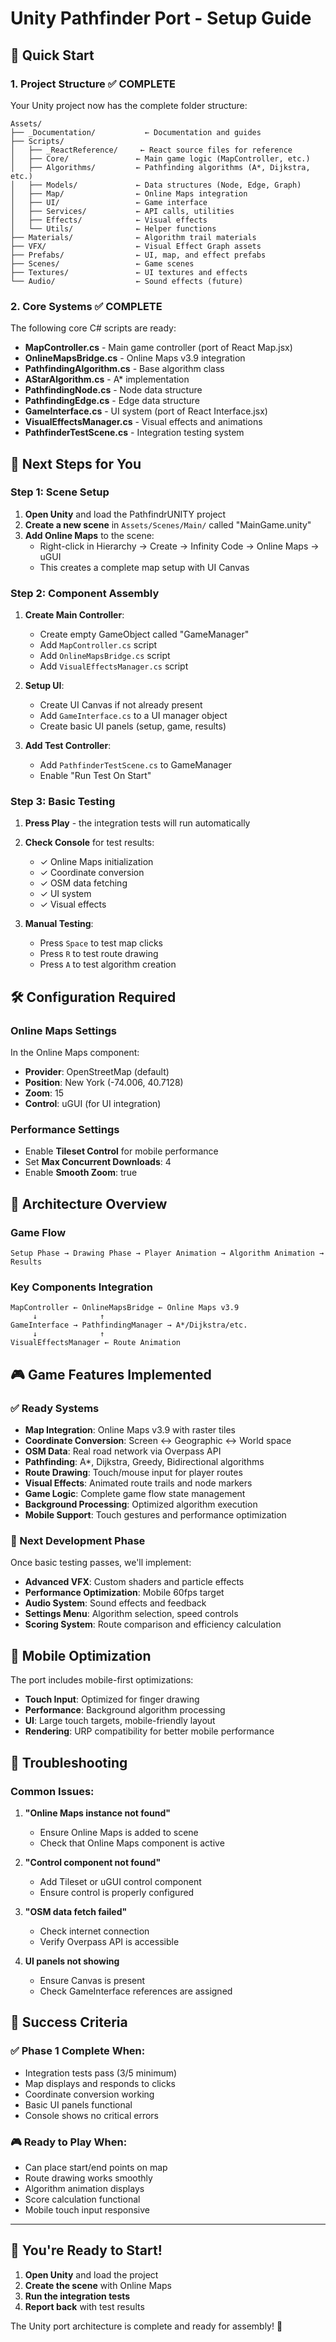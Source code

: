 # Unity Pathfinder Port - Setup Guide

## 🚀 Quick Start

### 1. Project Structure ✅ COMPLETE
Your Unity project now has the complete folder structure:

```
Assets/
├── _Documentation/           ← Documentation and guides
├── Scripts/
│   ├── _ReactReference/     ← React source files for reference  
│   ├── Core/               ← Main game logic (MapController, etc.)
│   ├── Algorithms/         ← Pathfinding algorithms (A*, Dijkstra, etc.)
│   ├── Models/             ← Data structures (Node, Edge, Graph)
│   ├── Map/                ← Online Maps integration
│   ├── UI/                 ← Game interface
│   ├── Services/           ← API calls, utilities
│   ├── Effects/            ← Visual effects
│   └── Utils/              ← Helper functions
├── Materials/              ← Algorithm trail materials
├── VFX/                    ← Visual Effect Graph assets
├── Prefabs/                ← UI, map, and effect prefabs
├── Scenes/                 ← Game scenes
├── Textures/               ← UI textures and effects
└── Audio/                  ← Sound effects (future)
```

### 2. Core Systems ✅ COMPLETE

The following core C# scripts are ready:

- **MapController.cs** - Main game controller (port of React Map.jsx)
- **OnlineMapsBridge.cs** - Online Maps v3.9 integration
- **PathfindingAlgorithm.cs** - Base algorithm class
- **AStarAlgorithm.cs** - A* implementation
- **PathfindingNode.cs** - Node data structure
- **PathfindingEdge.cs** - Edge data structure  
- **GameInterface.cs** - UI system (port of React Interface.jsx)
- **VisualEffectsManager.cs** - Visual effects and animations
- **PathfinderTestScene.cs** - Integration testing system

## 🎯 Next Steps for You

### Step 1: Scene Setup
1. **Open Unity** and load the PathfindrUNITY project
2. **Create a new scene** in `Assets/Scenes/Main/` called "MainGame.unity"
3. **Add Online Maps** to the scene:
   - Right-click in Hierarchy → Create → Infinity Code → Online Maps → uGUI
   - This creates a complete map setup with UI Canvas

### Step 2: Component Assembly  
1. **Create Main Controller**:
   - Create empty GameObject called "GameManager"
   - Add `MapController.cs` script
   - Add `OnlineMapsBridge.cs` script  
   - Add `VisualEffectsManager.cs` script

2. **Setup UI**:
   - Create UI Canvas if not already present
   - Add `GameInterface.cs` to a UI manager object
   - Create basic UI panels (setup, game, results)

3. **Add Test Controller**:
   - Add `PathfinderTestScene.cs` to GameManager
   - Enable "Run Test On Start"

### Step 3: Basic Testing
1. **Press Play** - the integration tests will run automatically
2. **Check Console** for test results:
   - ✓ Online Maps initialization
   - ✓ Coordinate conversion  
   - ✓ OSM data fetching
   - ✓ UI system
   - ✓ Visual effects

3. **Manual Testing**:
   - Press `Space` to test map clicks
   - Press `R` to test route drawing
   - Press `A` to test algorithm creation

## 🛠️ Configuration Required

### Online Maps Settings
In the Online Maps component:
- **Provider**: OpenStreetMap (default)
- **Position**: New York (-74.006, 40.7128) 
- **Zoom**: 15
- **Control**: uGUI (for UI integration)

### Performance Settings
- Enable **Tileset Control** for mobile performance
- Set **Max Concurrent Downloads**: 4
- Enable **Smooth Zoom**: true

## 🔧 Architecture Overview

### Game Flow
```
Setup Phase → Drawing Phase → Player Animation → Algorithm Animation → Results
```

### Key Components Integration
```
MapController ← OnlineMapsBridge ← Online Maps v3.9
     ↓              ↑
GameInterface → PathfindingManager → A*/Dijkstra/etc.
     ↓              ↑
VisualEffectsManager ← Route Animation
```

## 🎮 Game Features Implemented

### ✅ Ready Systems
- **Map Integration**: Online Maps v3.9 with raster tiles
- **Coordinate Conversion**: Screen ↔ Geographic ↔ World space
- **OSM Data**: Real road network via Overpass API
- **Pathfinding**: A*, Dijkstra, Greedy, Bidirectional algorithms
- **Route Drawing**: Touch/mouse input for player routes
- **Visual Effects**: Animated route trails and node markers
- **Game Logic**: Complete game flow state management
- **Background Processing**: Optimized algorithm execution
- **Mobile Support**: Touch gestures and performance optimization

### 🚧 Next Development Phase
Once basic testing passes, we'll implement:
- **Advanced VFX**: Custom shaders and particle effects
- **Performance Optimization**: Mobile 60fps target
- **Audio System**: Sound effects and feedback
- **Settings Menu**: Algorithm selection, speed controls
- **Scoring System**: Route comparison and efficiency calculation

## 📱 Mobile Optimization

The port includes mobile-first optimizations:
- **Touch Input**: Optimized for finger drawing
- **Performance**: Background algorithm processing
- **UI**: Large touch targets, mobile-friendly layout
- **Rendering**: URP compatibility for better mobile performance

## 🐛 Troubleshooting

### Common Issues:
1. **"Online Maps instance not found"**
   - Ensure Online Maps is added to scene
   - Check that Online Maps component is active

2. **"Control component not found"**  
   - Add Tileset or uGUI control component
   - Ensure control is properly configured

3. **"OSM data fetch failed"**
   - Check internet connection
   - Verify Overpass API is accessible

4. **UI panels not showing**
   - Ensure Canvas is present
   - Check GameInterface references are assigned

## 🎯 Success Criteria

### ✅ Phase 1 Complete When:
- Integration tests pass (3/5 minimum)
- Map displays and responds to clicks
- Coordinate conversion working
- Basic UI panels functional
- Console shows no critical errors

### 🎮 Ready to Play When:
- Can place start/end points on map
- Route drawing works smoothly  
- Algorithm animation displays
- Score calculation functional
- Mobile touch input responsive

---

## 🚀 You're Ready to Start!

1. **Open Unity** and load the project
2. **Create the scene** with Online Maps
3. **Run the integration tests**
4. **Report back** with test results

The Unity port architecture is complete and ready for assembly! 🎉